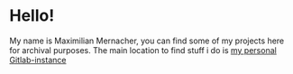 # Hello!

My name is Maximilian Mernacher, you can find some of my projects here for archival purposes.
The main location to find stuff i do is [my personal Gitlab-instance](https://gitlab.mernacher.at/The_Red_Freak)
